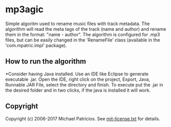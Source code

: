 # mp3agic

Simple algoritm used to rename music files with track metadata.
 The algorithm will read the meta tags of the track (name and author) and rename them in the format: "name - author".
 The algorithm is configured for .mp3 files, but can be easily changed in the 'RenameFile' class (available in the 'com.mpatric.impl' package).

## How to run the algorithm

 *Consider having Java installed.
 Use an IDE like Eclipse to generate executable .jar.
 Open the IDE, right click on the project, Export, Java, Runnable JAR File, select the directory and finish.
 To execute put the .jar in the desired folder and in two clicks, if the java is installed it will work.

## Copyright

Copyright (c) 2006-2017 Michael Patricios. See [mit-license.txt](mit-license.txt) for details.
